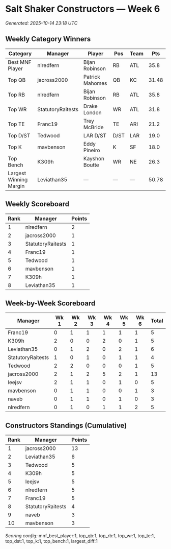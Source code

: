 # Salt Shaker Constructors — Week 6
_Generated: 2025-10-14 23:18 UTC_

## Weekly Category Winners
| Category | Manager | Player | Pos | Team | Pts |
|---|---|---|---|---|---|
| Best MNF Player | nlredfern | Bijan Robinson | RB | ATL | 35.8 |
| Top QB | jacross2000 | Patrick Mahomes | QB | KC | 31.48 |
| Top RB | nlredfern | Bijan Robinson | RB | ATL | 35.8 |
| Top WR | StatutoryRaitests | Drake London | WR | ATL | 31.8 |
| Top TE | Franc19 | Trey McBride | TE | ARI | 21.2 |
| Top D/ST | Tedwood | LAR D/ST | D/ST | LAR | 19.0 |
| Top K | mavbenson | Eddy Pineiro | K | SF | 18.0 |
| Top Bench | K309h | Kayshon Boutte | WR | NE | 26.3 |
| Largest Winning Margin | Leviathan35 | — | — | — | 50.78 |

## Weekly Scoreboard
| Rank | Manager | Points |
|---|---|---|
| 1 | nlredfern | 2 |
| 2 | jacross2000 | 1 |
| 3 | StatutoryRaitests | 1 |
| 4 | Franc19 | 1 |
| 5 | Tedwood | 1 |
| 6 | mavbenson | 1 |
| 7 | K309h | 1 |
| 8 | Leviathan35 | 1 |

## Week-by-Week Scoreboard
| Manager | Wk 1 | Wk 2 | Wk 3 | Wk 4 | Wk 5 | Wk 6 | Total |
|---|---|---|---|---|---|---|---|
| Franc19 | 0 | 1 | 1 | 1 | 1 | 1 | 5 |
| K309h | 2 | 0 | 0 | 2 | 0 | 1 | 5 |
| Leviathan35 | 0 | 1 | 2 | 0 | 2 | 1 | 6 |
| StatutoryRaitests | 1 | 0 | 1 | 0 | 1 | 1 | 4 |
| Tedwood | 2 | 2 | 0 | 0 | 0 | 1 | 5 |
| jacross2000 | 2 | 1 | 2 | 5 | 2 | 1 | 13 |
| leejsv | 2 | 1 | 1 | 0 | 1 | 0 | 5 |
| mavbenson | 0 | 1 | 1 | 0 | 0 | 1 | 3 |
| naveb | 0 | 1 | 1 | 0 | 1 | 0 | 3 |
| nlredfern | 0 | 1 | 0 | 1 | 1 | 2 | 5 |

## Constructors Standings (Cumulative)
| Rank | Manager | Points |
|---|---|---|
| 1 | jacross2000 | 13 |
| 2 | Leviathan35 | 6 |
| 3 | Tedwood | 5 |
| 4 | K309h | 5 |
| 5 | leejsv | 5 |
| 6 | nlredfern | 5 |
| 7 | Franc19 | 5 |
| 8 | StatutoryRaitests | 4 |
| 9 | naveb | 3 |
| 10 | mavbenson | 3 |

_Scoring config:_ mnf_best_player:1, top_qb:1, top_rb:1, top_wr:1, top_te:1, top_dst:1, top_k:1, top_bench:1, largest_diff:1
